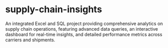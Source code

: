 # supply-chain-insights
An integrated Excel and SQL project providing comprehensive analytics on supply chain operations, featuring advanced data queries, an interactive dashboard for real-time insights, and detailed performance metrics across carriers and shipments.
